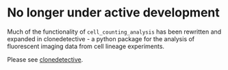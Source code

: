 # No longer under active development

Much of the functionality of `cell_counting_analysis` has been rewritten and expanded in clonedetective - a python package for the analysis of fluorescent imaging data from cell lineage experiments.

Please see [clonedetective](https://github.com/morriso1/clonedetective/tree/master/).
